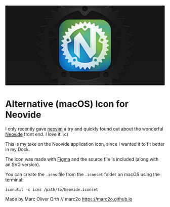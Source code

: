 ![Neovide macOS icon](neovide-preview.png)

# Alternative (macOS) Icon for Neovide

I only recently gave [neovim](https://neovim.io) a try and quickly found out about the wonderful [Neovide](https://github.com/neovide/neovide) front end. I love it. :c)

This is my take on the Neovide application icon, since I wanted it to fit better in my Dock.

The icon was made with [Figma](https://www.figma.com) and the source file is included (along with an SVG version).

You can create the `.icns` file from the `.iconset` folder on macOS using the terminal:

	iconutil -c icns /path/to/Neovide.iconset

Made by Marc Oliver Orth // marc2o
https://marc2o.github.io